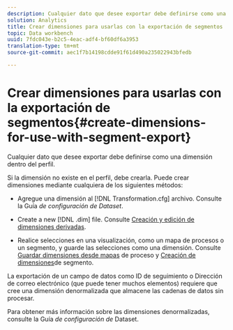 ```yaml
---
description: Cualquier dato que desee exportar debe definirse como una dimensión dentro del perfil.
solution: Analytics
title: Crear dimensiones para usarlas con la exportación de segmentos
topic: Data workbench
uuid: 7fdc043e-b2c5-4eac-adf4-bf60df6a3953
translation-type: tm+mt
source-git-commit: aec1f7b14198cdde91f61d490a235022943bfedb

---
```



# Crear dimensiones para usarlas con la exportación de segmentos{#create-dimensions-for-use-with-segment-export}

Cualquier dato que desee exportar debe definirse como una dimensión dentro del perfil.

Si la dimensión no existe en el perfil, debe crearla. Puede crear dimensiones mediante cualquiera de los siguientes métodos:

* Agregue una dimensión al [!DNL Transformation.cfg] archivo. Consulte la Guía *de configuración de Dataset*.

* Create a new [!DNL .dim] file. Consulte [Creación y edición de dimensiones derivadas](../../../home/c-get-started/c-admin-intrf/c-prof-mgr/c-dvrd-dim.md#concept-ece3c3ea8cdf4fc796680173993bff93).

* Realice selecciones en una visualización, como un mapa de procesos o un segmento, y guarde las selecciones como una dimensión. Consulte [Guardar dimensiones desde mapas](../../../home/c-get-started/c-analysis-vis/c-proc-maps/t-dim-proc-maps.md#task-44d9e555d4a944e6aa81993eef703051) de proceso y [Creación de dimensiones](../../../home/c-get-started/c-analysis-vis/c-seg/c-create-seg-dim.md#concept-70b363edcad14185ba8051646ad3d44e)de segmento.

La exportación de un campo de datos como ID de seguimiento o Dirección de correo electrónico (que puede tener muchos elementos) requiere que cree una dimensión denormalizada que almacene las cadenas de datos sin procesar.

Para obtener más información sobre las dimensiones denormalizadas, consulte la Guía *de configuración de* Dataset.
